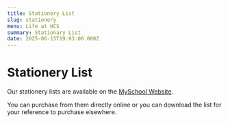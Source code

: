 ```yaml
---
title: Stationery List
slug: stationery
menu: Life at HCS
summary: Stationary List
date: 2025-06-15T19:03:00.000Z
---
```


# Stationery List

Our stationery lists are available on the [MySchool Website](https://www.myschool.co.nz/hamiltoncs).

You can purchase from them directly online or you can download the list for your reference to purchase elsewhere.